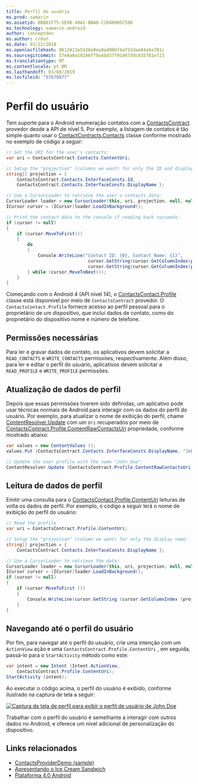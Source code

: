```yaml
---
title: Perfil do usuário
ms.prod: xamarin
ms.assetid: 6BB01F75-5E98-49A1-BBA0-C2680905C59D
ms.technology: xamarin-android
author: conceptdev
ms.author: crdun
ms.date: 03/22/2018
ms.openlocfilehash: 0613411e5436a0ea8ed08bf4af52dae84a9a701c
ms.sourcegitcommit: 57e8a0a10246ff9a4bd37f01d67ddc635f81e723
ms.translationtype: MT
ms.contentlocale: pt-BR
ms.lasthandoff: 03/08/2019
ms.locfileid: "57670877"
---
```

# <a name="user-profile"></a>Perfil do usuário

Tem suporte para o Android enumeração contatos com a [ContactsContract](https://developer.xamarin.com/api/type/Android.Provider.ContactsContract/) provedor desde a API de nível 5. Por exemplo, a listagem de contatos é tão simple quanto usar o [ContactContracts.Contacts](https://developer.xamarin.com/api/type/Android.Provider.ContactsContract+Contacts/) classe conforme mostrado no exemplo de código a seguir:

```csharp
// Get the URI for the user's contacts:
var uri = ContactsContract.Contacts.ContentUri;

// Setup the "projection" (columns we want) for only the ID and display name:
string[] projection = {
    ContactsContract.Contacts.InterfaceConsts.Id, 
    ContactsContract.Contacts.InterfaceConsts.DisplayName };

// Use a CursorLoader to retrieve the user's contacts data:
CursorLoader loader = new CursorLoader(this, uri, projection, null, null, null);
ICursor cursor = (ICursor)loader.LoadInBackground();

// Print the contact data to the console if reading back succeeds:
if (cursor != null)
{
    if (cursor.MoveToFirst())
    {
        do
        {
            Console.WriteLine("Contact ID: {0}, Contact Name: {1}",
                               cursor.GetString(cursor.GetColumnIndex(projection[0])),
                               cursor.GetString(cursor.GetColumnIndex(projection[1])));
        } while (cursor.MoveToNext());
    }
}
```

Começando com o Android 4 (API nível 14), o [ContactsContact.Profile](https://developer.xamarin.com/api/type/Android.Provider.ContactsContract+Profile/) classe está disponível por meio de `ContactsContract` provedor. O `ContactsContact.Profile` fornece acesso ao perfil pessoal para o proprietário de um dispositivo, que inclui dados de contato, como do proprietário do dispositivo nome e número de telefone.


## <a name="required-permissions"></a>Permissões necessárias

Para ler e gravar dados de contato, os aplicativos devem solicitar a `READ_CONTACTS` e `WRITE_CONTACTS` permissões, respectivamente.
Além disso, para ler e editar o perfil do usuário, aplicativos devem solicitar a `READ_PROFILE` e `WRITE_PROFILE` permissões.


## <a name="updating-profile-data"></a>Atualização de dados de perfil

Depois que essas permissões tiverem sido definidas, um aplicativo pode usar técnicas normais de Android para interagir com os dados do perfil do usuário. Por exemplo, para atualizar o nome de exibição do perfil, chame [ContentResolver.Update](https://developer.xamarin.com/api/member/Android.Content.ContentResolver.Update) com um `Uri` recuperados por meio de [ContactsContract.Profile.ContentRawContactsUri](https://developer.xamarin.com/api/property/Android.Provider.ContactsContract+Profile.ContentRawContactsUri/) propriedade, conforme mostrado abaixo:

```csharp
var values = new ContentValues ();
values.Put (ContactsContract.Contacts.InterfaceConsts.DisplayName, "John Doe");

// Update the user profile with the name "John Doe":
ContentResolver.Update (ContactsContract.Profile.ContentRawContactsUri, values, null, null);
```

## <a name="reading-profile-data"></a>Leitura de dados de perfil

Emitir uma consulta para o [ContactsContact.Profile.ContentUri](https://developer.xamarin.com/api/property/Android.Provider.ContactsContract+Profile.ContentUri/) leituras de volta os dados de perfil. Por exemplo, o código a seguir lerá o nome de exibição do perfil do usuário:

```csharp
// Read the profile
var uri = ContactsContract.Profile.ContentUri;

// Setup the "projection" (column we want) for only the display name:
string[] projection = {
    ContactsContract.Contacts.InterfaceConsts.DisplayName };

// Use a CursorLoader to retrieve the data:
CursorLoader loader = new CursorLoader(this, uri, projection, null, null, null);
ICursor cursor = (ICursor)loader.LoadInBackground();
if (cursor != null)
{
    if (cursor.MoveToFirst ())
    {
        Console.WriteLine(cursor.GetString (cursor.GetColumnIndex (projection [0])));
    }
}
```

## <a name="navigating-to-the-user-profile"></a>Navegando até o perfil do usuário

Por fim, para navegar até o perfil do usuário, crie uma intenção com um `ActionView` ação e uma `ContactsContract.Profile.ContentUri` , em seguida, passá-lo para o `StartActivity` método como este:

```csharp
var intent = new Intent (Intent.ActionView,
    ContactsContract.Profile.ContentUri);           
StartActivity (intent);
```

Ao executar o código acima, o perfil do usuário é exibido, conforme ilustrado na captura de tela a seguir:

[![Captura de tela de perfil para exibir o perfil de usuário de John Doe](user-profile-images/01-profile-screen-sml.png)](user-profile-images/01-profile-screen.png#lightbox)

Trabalhar com o perfil do usuário é semelhante a interagir com outros dados no Android, e oferece um nível adicional de personalização do dispositivo.



## <a name="related-links"></a>Links relacionados

- [ContactsProviderDemo (sample)](https://developer.xamarin.com/samples/monodroid/ContactsProviderDemo/)
- [Apresentando o Ice Cream Sandwich](http://www.android.com/about/ice-cream-sandwich/)
- [Plataforma 4.0 Android](https://developer.android.com/sdk/android-4.0.html)
